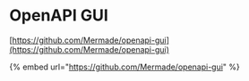# OpenAPI GUI

[https://github.com/Mermade/openapi-gui](https://github.com/Mermade/openapi-gui)

{% embed url="https://github.com/Mermade/openapi-gui" %}




